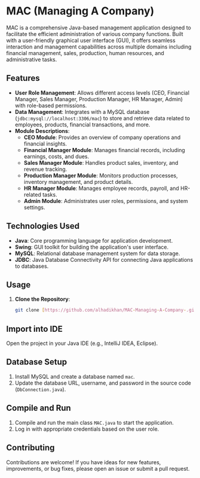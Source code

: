 # MAC (Managing A Company)

MAC is a comprehensive Java-based management application designed to facilitate the efficient administration of various company functions. Built with a user-friendly graphical user interface (GUI), it offers seamless interaction and management capabilities across multiple domains including financial management, sales, production, human resources, and administrative tasks.

## Features

- **User Role Management**: Allows different access levels (CEO, Financial Manager, Sales Manager, Production Manager, HR Manager, Admin) with role-based permissions.
- **Data Management**: Integrates with a MySQL database (`jdbc:mysql://localhost:3306/mac`) to store and retrieve data related to employees, products, financial transactions, and more.
- **Module Descriptions**:
  - **CEO Module**: Provides an overview of company operations and financial insights.
  - **Financial Manager Module**: Manages financial records, including earnings, costs, and dues.
  - **Sales Manager Module**: Handles product sales, inventory, and revenue tracking.
  - **Production Manager Module**: Monitors production processes, inventory management, and product details.
  - **HR Manager Module**: Manages employee records, payroll, and HR-related tasks.
  - **Admin Module**: Administrates user roles, permissions, and system settings.

## Technologies Used

- **Java**: Core programming language for application development.
- **Swing**: GUI toolkit for building the application's user interface.
- **MySQL**: Relational database management system for data storage.
- **JDBC**: Java Database Connectivity API for connecting Java applications to databases.

## Usage

1. **Clone the Repository**:
   ```bash
   git clone [https://github.com/alhadikhan/MAC-Managing-A-Company-.git]
## Import into IDE

Open the project in your Java IDE (e.g., IntelliJ IDEA, Eclipse).

## Database Setup

1. Install MySQL and create a database named `mac`.
2. Update the database URL, username, and password in the source code (`DbConnection.java`).

## Compile and Run

1. Compile and run the main class `MAC.java` to start the application.
2. Log in with appropriate credentials based on the user role.

## Contributing

Contributions are welcome! If you have ideas for new features, improvements, or bug fixes, please open an issue or submit a pull request.

